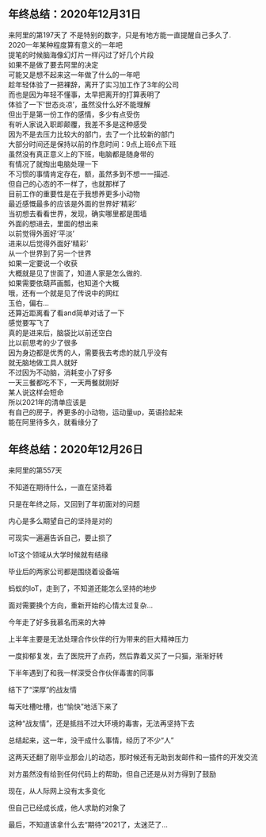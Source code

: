 ## 年终总结：2020年12月31日
来阿里的第197天了
不是特别的数字，只是有地方能一直提醒自己多久了.   
2020一年某种程度算有意义的一年吧    
提笔的时候脑海像幻灯片一样闪过了好几个片段   
如果不是做了要去阿里的决定   
可能又是想不起来这一年做了什么的一年吧   
趁年轻体验了一把裸辞，离开了实习加工作了3年的公司    
而也是因为年轻不懂事，太早把离开的打算表明了    
体验了一下‘世态炎凉’，虽然没什么好不能理解    
但出于是第一份工作的感情，多少有点受伤   
有听人家说入职即颠覆，我差不多是这种感受  
因为不是去压力比较大的部门，去了一个比较新的部门      
大部分时间还是保持以前的作息时间：9点上班6点下班   
虽然没有真正意义上的下班，电脑都是随身带的   
有情况了就掏出电脑处理一下    
不习惯的事情肯定存在，额，虽然多到不想一一描述.    
但自己的心态的不一样了，也就那样了          
目前工作的重要性是在于我想养更多小动物     
最近感慨最多的应该是外面的世界好‘精彩’    
当初想去看看世界，发现，确实哪里都是围墙    
外面的想进去，里面的想出来      
以前觉得外面好‘平淡’   
进来以后觉得外面好‘精彩’   
从一个世界到了另一个世界    
如果一定要说一个收获      
大概就是见了世面了，知道人家是怎么做的.   
如果需要依葫芦画瓢，也知道个大概      
哦，还有一个就是见了传说中的网红        
玉伯，偏右...      
还算近距离看了看and简单对话了一下         
感觉要写飞了      
真的是进来后，脑袋比以前还空白       
比以前思考的少了很多        
因为身边都是优秀的人，需要我去考虑的就几乎没有          
就无脑地做工具人就好        
不过因为不动脑，消耗变小了好多   
一天三餐都吃不下，一天两餐就刚好    
某人说这样会短命        
所以2021年的清单应该是       
有自己的房子，养更多的小动物，运动量up，英语捡起来        
能在阿里待多久，就看缘分了       


## 年终总结：2020年12月26日		
来阿里的第557天	

不知道在期待什么，一直在坚持着	

只是在年终之际，又回到了年初面对的问题	

内心是多么期望自己的坚持是对的		

可现实一遍遍告诉自己，要止损了	

IoT这个领域从大学时候就有结缘		

毕业后的两家公司都是围绕着设备端		

蚂蚁的IoT，走到了，不知道还能怎么坚持的地步		

面对需要换个方向，重新开始的心情太过复杂...	

今年走了好多我慕名而来的大神		

上半年主要是无法处理合作伙伴的行为带来的巨大精神压力		

一度抑郁复发，去了医院开了点药，然后靠着又买了一只猫，渐渐好转				

下半年遇到了和我一样深受合作伙伴毒害的同事							

结下了“深厚”的战友情		

每天吐槽吐槽，也“愉快”地活下来了		

这种“战友情”，还是抵挡不过大环境的毒害，无法再坚持下去		

总结起来，这一年，没干成什么事情，经历了不少“人”		

这两天还翻了刚毕业那会儿的动态，那时候还有无助到发邮件和一插件的开发交流		

对方虽然没有给到任何代码上的帮助，但自己还是从对方得到了鼓励		

现在，从人际网上没有太多变化					

但自己已经成长成，他人求助的对象了						

最后，不知道该拿什么去“期待”2021了，太迷茫了...		






